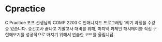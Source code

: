 # Cpractice
C Practice
포프 선생님의 COMP 2200 C 언매니지드 프로그래밍 1학기 과정을 수강중 있습니다.
중간고사 끝나고 기말고사 대비를 위해,
마지막 과제인 해시테이블 직접 구현해보기를 성공적으로 마치기 위해서 연습한 코드를 올립니답.

